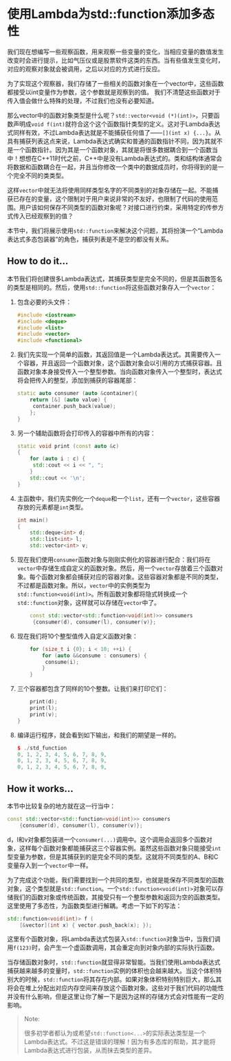 # 使用Lambda为std::function添加多态性

我们现在想编写一些观察函数，用来观察一些变量的变化，当相应变量的数值发生改变时会进行提示，比如气压仪或是股票软件这类的东西。当有些值发生变化时，对应的观察对象就会被调用，之后以对应的方式进行反应。

为了实现这个观察器，我们存储了一些相关的函数对象在一个vector中，这些函数都接受以int变量作为参数，这个参数就是观察到的值。 我们不清楚这些函数对于传入值会做什么特殊的处理，不过我们也没有必要知道。

那么vector中的函数对象类型是什么呢？`std::vector<void (*)(int)>`，只要函数声明成`void f(int)`就符合这个这个函数指针类型的定义。这对于Lambda表达式同样有效，不过Lambda表达就是不能捕获任何值了——` [](int x) {...} `。从具有捕获列表这点来说，Lambda表达式确实和普通的函数指针不同，因为其就不是一个函数指针。因为其是一个函数对象，其就是将很多数据耦合到一个函数当中！想想在C++11时代之前，C++中是没有Lambda表达式的。类和结构体通常会将数据和函数耦合在一起，并且当你修改一个类中的数据成员时，你将得到的是一个完全不同的类类型。

这样`vector`中就无法将使用同样类型名字的不同类别的对象存储在一起。不能捕获已存在的变量，这个限制对于用户来说非常的不友好，也限制了代码的使用范围。用户该如何保存不同类型的函数对象呢？对接口进行约束，采用特定的传参方式传入已经观察到的值？

本节中，我们将展示使用`std::function`来解决这个问题，其将扮演一个“Lambda表达式多态包装器”的角色，捕获列表是不是空的都没有关系。

## How to do it...

本节我们将创建很多Lambda表达式，其捕获类型是完全不同的，但是其函数签名的类型是相同的。然后，使用`std::function`将这些函数对象存入一个`vector`：

1. 包含必要的头文件：

    ```c++
    #include <iostream>
    #include <deque>
    #include <list>
    #include <vector>
    #include <functional>
    ```
2. 我们先实现一个简单的函数，其返回值是一个Lambda表达式。其需要传入一个容器，并且返回一个函数对象，这个函数对象会以引用的方式捕获容器。且函数对象本身接受传入一个整型参数。当向函数对象传入一个整型时，表达式将会把传入的整型，添加到捕获的容器尾部：

   ```c++
   static auto consumer (auto &container){
       return [&] (auto value) {
       	container.push_back(value);
       };
   }
   ```

3. 另一个辅助函数将会打印传入的容器中所有的内容：

   ```c++
   static void print (const auto &c)
   {
       for (auto i : c) {
       	std::cout << i << ", ";
       }
       std::cout << '\n';
   }
   ```

4. 主函数中，我们先实例化一个`deque`和一个`list`，还有一个`vector`，这些容器存放的元素都是`int`类型。

   ```c++
   int main()
   {
       std::deque<int> d;
       std::list<int> l;
       std::vector<int> v;
   ```

5. 现在我们使用`consumer`函数对象与刚刚实例化的容器进行配合：我们将在`vector`中存储生成自定义的函数对象。然后，用一个`vector`存放着三个函数对象。每个函数对象都会捕获对应的容器对象。这些容器对象都是不同的类型，不过都是函数对象。所以，`vector`中的实例类型为` std::function<void(int)>`。所有函数对象都将隐式转换成一个`std::function`对象，这样就可以存储在`vector`中了。

   ```c++
       const std::vector<std::function<void(int)>> consumers
       	{consumer(d), consumer(l), consumer(v)};
   ```

6. 现在我们将10个整型值传入自定义函数对象：

   ```c++
       for (size_t i {0}; i < 10; ++i) {
           for (auto &&consume : consumers) {
           	consume(i);
           }
       }
   ```

7. 三个容器都包含了同样的10个整数。让我们来打印它们：

   ```c++
       print(d);
       print(l);
       print(v);
   }
   ```

8. 编译运行程序，就会看到如下输出，和我们的期望是一样的。

   ```c++
   $ ./std_function
   0, 1, 2, 3, 4, 5, 6, 7, 8, 9,
   0, 1, 2, 3, 4, 5, 6, 7, 8, 9,
   0, 1, 2, 3, 4, 5, 6, 7, 8, 9,
   ```

## How it works...

本节中比较复杂的地方就在这一行当中：

```c++
const std::vector<std::function<void(int)>> consumers
	{consumer(d), consumer(l), consumer(v)};
```

d，l和v对象都包装进一个`consumer(...)`调用中。这个调用会返回多个函数对象，这样每个函数对象都能捕获这三个容器实例。虽然这些函数对象只能接受`int`型变量为参数，但是其捕获到的是完全不同的类型。这就将不同类型的A、B和C变量存入到一个`vector`中一样。

为了完成这个功能，我们需要找到一个共同的类型，也就是能保存不同类型的函数对象，这个类型就是`std::function`。一个`std::function<void(int)>`对象可以存储我们的函数对象或传统函数，其接受只有一个整型参数和返回为空的函数类型。这里使用了多态性，为函数类型进行解耦。考虑一下如下的写法：

```c++
std::function<void(int)> f (
	[&vector](int x) { vector.push_back(x); });
```

这里有个函数对象，将Lambda表达式包装入`std::function`对象当中，当我们调用`f(123)`时，会产生一个虚函数调用，其会重定向到对象内部的实际执行函数。

当存储函数对象时，`std::function`就显得非常智能。当我们使用Lambda表达式捕获越来越多的变量时，`std::function`实例的体积也会越来越大。当这个体积特别大的时候，`std::function`将其存在内部。如果对象体积特别特别巨大，那么其将会在堆上分配出对应内存空间来存放这个函数对象。这些对于我们代码的功能性并没有什么影响，但是这里让你了解一下是因为这样的存储方式会对性能有一定的影响。

> Note:
>
> 很多初学者都认为或希望`std::function<...>`的实际表达类型是一个Lambda表达式。不过这是错误的理解！因为有多态库的帮助，其才能将Lambda表达式进行包装，从而抹去类型的差异。



